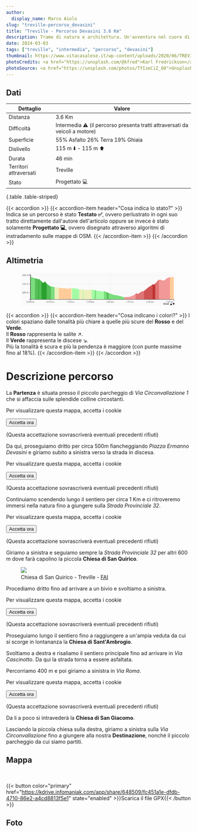 ```yaml
---
author:
  display_name: Marco Aiolo
slug: "treville-percorso_devasini"
title: "Treville - Percorso Devasini 3.6 Km"
description: Trame di natura e architettura. Un'avventura nel cuore di Treville
date: 2024-03-03
tags: ["treville", "intermedia", "percorso", "devasini"]
thumbnail: https://www.vitacasalese.it/wp-content/uploads/2020/06/TREVILLE-SAN-QUIRICO.jpeg
photoCredits: <a href="https://unsplash.com/@kfred">Karl Fredrickson</a>
photoSource: <a href="https://unsplash.com/photos/TYIzeCiZ_60">Unsplash</a>
---
```


## Dati

| Dettaglio | Valore |
| -- | ----------- |
| Distanza | 3.6 Km  |
| Difficoltà | Intermedia :warning: (il percorso presenta tratti attraversati da veicoli a motore) |
| Superficie | 55% Asfalto 26% Terra 19% Ghiaia  |
| Dislivello  | 115 m :arrow_down: - 115 m :arrow_up: |
| Durata | 46 min |
| Territori attraversati | Treville |
| Stato | Progettato :computer: |
{.table .table-striped}

{{< accordion >}}
  {{< accordion-item header="Cosa indica lo stato?" >}}
    Indica se un percorso è stato **Testato :white_check_mark:**, ovvero perlustrato in ogni suo tratto direttamente dall'autore dell'articolo oppure se invece è stato solamente **Progettato :computer:**, ovvero disegnato attraverso algoritmi di instradamento sulle mappe di OSM.
  {{< /accordion-item >}}
{{< /accordion >}}

## Altimetria 

<figure class="figure">
  <img src="https://raw.githubusercontent.com/zelix888/monfit_site/main/routes/Treville/Elevation-Treville%20-%20Devasini.png" class="figure-img img-fluid w-100 rounded">
</figure>

{{< accordion >}}
  {{< accordion-item header="Cosa indicano i colori?" >}}
    I colori spaziano dalle tonalità più chiare a quelle più scure del **Rosso** e del **Verde**. </br>
    Il **Rosso** rappresenta le salite :arrow_upper_right:. </br>
    Il **Verde** rappresenta le discese :arrow_lower_right:. </br>
    Più la tonalità è scura e più la pendenza è maggiore (con punte massime fino al 18%).
  {{< /accordion-item >}}
{{< /accordion >}}

# Descrizione percorso

La **Partenza** è situata presso il piccolo parcheggio di *Via Circonvallazione 1* che si affaccia sulle splendide colline circostanti.

<p class="text-center">
    <div class="google-maps-placeholder bg-body-tertiary text-center" 
         data-src="https://www.google.com/maps/embed?pb=!4v1709466295205!6m8!1m7!1sncSib8RAxhrSP3p02tHhYQ!2m2!1d45.0974065740284!2d8.361255602548768!3f344.4798568765143!4f-1.1552234942221276!5f0.7820865974627469"
         data-width="600"
         data-height="450">
        <div class="placeholder-content">
            <p>Per visualizzare questa mappa, accetta i cookie</p>
            <button class="btn-accept-now">Accetta ora</button>
            <p class="small-text mt-4">(Questa accettazione sovrascriverà eventuali precedenti rifiuti)</p>
        </div>
    </div>
</p>

Da qui, proseguiamo dritto per circa 500m fiancheggiando *Piazza Ermanno Devasini* e giriamo subito a sinistra verso la strada in discesa.

<p class="text-center">
    <div class="google-maps-placeholder bg-body-tertiary text-center" 
         data-src="https://www.google.com/maps/embed?pb=!4v1709467347959!6m8!1m7!1sqFFkICzFlJ98TvRSz6MG1g!2m2!1d45.09723361552808!2d8.361387129169414!3f110.00458285432906!4f-10.718181725388291!5f0.5491784560640796"
         data-width="600"
         data-height="450">
        <div class="placeholder-content">
            <p>Per visualizzare questa mappa, accetta i cookie</p>
            <button class="btn-accept-now">Accetta ora</button>
            <p class="small-text mt-4">(Questa accettazione sovrascriverà eventuali precedenti rifiuti)</p>
        </div>
    </div>
</p>

Continuiamo scendendo lungo il sentiero per circa 1 Km e ci ritroveremo immersi nella natura fino a giungere sulla *Strada Provinciale 32*. 

<p class="text-center">
    <div class="google-maps-placeholder bg-body-tertiary text-center" 
         data-src="https://www.google.com/maps/embed?pb=!4v1709467829034!6m8!1m7!1sgAkyigHSBOaEUCPKVW51Sw!2m2!1d45.10334345978892!2d8.359153778941298!3f256.2416976847931!4f-0.1442684900255813!5f0.7820865974627469"
         data-width="600"
         data-height="450">
        <div class="placeholder-content">
            <p>Per visualizzare questa mappa, accetta i cookie</p>
            <button class="btn-accept-now">Accetta ora</button>
            <p class="small-text mt-4">(Questa accettazione sovrascriverà eventuali precedenti rifiuti)</p>
        </div>
    </div>
</p>

Giriamo a sinistra e seguiamo sempre la *Strada Provinciale 32* per altri 600 m dove farà capolino la piccola **Chiesa di San Quirico**. 

<figure class="figure">
  <img src="https://fai-platform.imgix.net/uploads/6613ffad-d9c7-4449-a866-b3545d023064.jpg" class="figure-img img-fluid rounded">
  <figcaption class="figure-caption">Chiesa di San Quirico - Treville - <a href="https://fondoambiente.it/luoghi/chiesa-di-san-quirico-treville?ldc">FAI</a></figcaption>
</figure>

Procediamo dritto fino ad arrivare a un bivio e svoltiamo a sinistra.

<p class="text-center">
    <div class="google-maps-placeholder bg-body-tertiary text-center" 
         data-src="https://www.google.com/maps/embed?pb=!4v1709470776348!6m8!1m7!1suSCR2dU8Dvc8NTgQPiG3zA!2m2!1d45.10354041013946!2d8.351162585483003!3f235.12892412952343!4f-10.902282035941184!5f0.7820865974627469"
         data-width="600"
         data-height="450">
        <div class="placeholder-content">
            <p>Per visualizzare questa mappa, accetta i cookie</p>
            <button class="btn-accept-now">Accetta ora</button>
            <p class="small-text mt-4">(Questa accettazione sovrascriverà eventuali precedenti rifiuti)</p>
        </div>
    </div>
</p>

Proseguiamo lungo il sentiero fino a raggiungere a un'ampia veduta da cui si scorge in lontananza la **Chiesa di Sant'Ambrogio**. 

Svoltiamo a destra e risaliamo il sentiero principale fino ad arrivare in *Via Cascinotto*. Da qui la strada torna a essere asfaltata.

Percorriamo 400 m e poi giriamo a sinistra in *Via Roma*. 

<p class="text-center">
    <div class="google-maps-placeholder bg-body-tertiary text-center" 
         data-src="https://www.google.com/maps/embed?pb=!4v1709475008923!6m8!1m7!1s-Uzru-nn-CcSYYuqNUNeDQ!2m2!1d45.0971544001119!2d8.358187456311079!3f90.1369869325301!4f-2.5899476705547784!5f0.7820865974627469"
         data-width="600"
         data-height="450">
        <div class="placeholder-content">
            <p>Per visualizzare questa mappa, accetta i cookie</p>
            <button class="btn-accept-now">Accetta ora</button>
            <p class="small-text mt-4">(Questa accettazione sovrascriverà eventuali precedenti rifiuti)</p>
        </div>
    </div>
</p>

Da li a poco si intravederà la **Chiesa di San Giacomo**.

Lasciando la piccola chiesa sulla destra, giriamo a sinistra sulla *Via Circonvallazione* fino a giungere alla nostra **Destinazione**, nonché il piccolo parcheggio da cui siamo partiti.

## Mappa

<div id="map_treville_devasini" class="ratio ratio-16x9 w-100 rounded"></div> </br>

{{< button color="primary" href="https://kdrive.infomaniak.com/app/share/648509/fc451a1e-dfdb-4710-86e2-a4cd8813f5e1" state="enabled" >}}Scarica il file GPX{{< /button >}}

## Foto